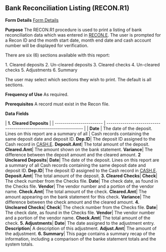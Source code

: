 ## Bank Reconciliation Listing (RECON.R1)
<PageHeader />

**Form Details**
[Form Details](../RECON-R1-1/README.md)

**Purpose**
The RECON.R1 procedure is used to print a listing of bank reconciliation data
which was entered in [RECON.E](../RECON-E/README.md). The user is prompted for a Recon
ID and the month start date, month end date and cash account number will be
displayed for verification.

There are six (6) sections available with this report:

1\. Cleared deposits
2\. Un-cleared deposits
3\. Cleared checks
4\. Un-cleared checks
5\. Adjustments
6\. Summary

The user may select which sections they wish to print. The default is all
sections.

**Frequency of Use**
As required.

**Prerequisites**
A record must exist in the Recon file.

**Data Fields**

| **1\. Cleared Deposits** |
| ------------------------ | ------------------------------------------------------------------ |
| **Date**                 | The date of the deposit. Lines on this report are a summary of all |
Cash records containing the same deposit date and deposit ID.
**Dep.ID**|  The deposit ID assigned to the Cash record in
[CASH.E](../CASH-E/README.md).
**Deposit.Amt**|  The total amount of the deposit.
**Cleared.Amt**|  The amount shown on the bank statement.
**Variance**|  The difference between the deposit amount and the cleared
amount.
**2 Uncleared Deposits**|
**Date**|  The date of the deposit. Lines on this report are a summary of all
Cash records containing the same deposit date and deposit ID.
**Dep.ID**|  The deposit ID assigned to the Cash record in
[CASH.E](../CASH-E/README.md).
**Deposit.Amt**|  The total amount of the deposit.
**3\. Cleared Checks**|
**Check**|  The check number from the Checks file.
**Date**|  The check date, as found in the Checks file.
**Vendor**|  The vendor number and a portion of the vendor name.
**Check.Amt**|  The total amount of the check.
**Cleared.Amt**|  The amount appearing on the bank statement for this check.
**Variance**|  The difference between the check amount and the cleared amount.
**4\. Uncleared Checks**|
**Check**|  The check number from the Checks file.
**Date**|  The check date, as found in the Checks file.
**Vendor**|  The vendor number and a portion of the vendor name.
**Check.Amt**|  The total amount of the check.
**5\. Adjustments**|
**Date**|  The date assigned to the adjustment entry.
**Description**|  A description of this adjustment.
**Adjust.Amt**|  The amount of the adjustment.
**6\. Summary**|  This page contains a summary recap of the information,
including a comparison of the banke statement totals and the system totals.

<badge text= "Version 8.10.57 " vertical="middle" />

<PageFooter />
